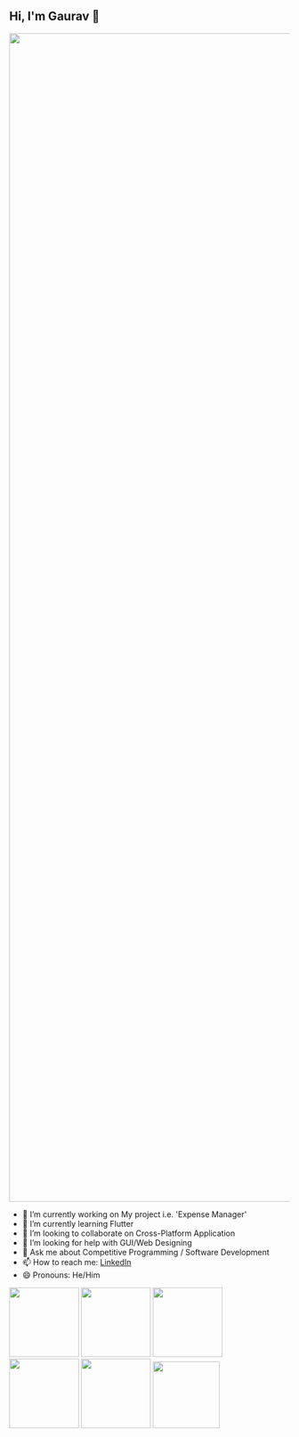 ## Hi, I'm Gaurav 👋
<img width="2100" src="https://cutewallpaper.org/26/best-computer-programming-wallpaper/1450116594.jpg">

- 🔭 I’m currently working on My project i.e. 'Expense Manager'
- 🌱 I’m currently learning Flutter
- 👯 I’m looking to collaborate on Cross-Platform Application
- 🤔 I’m looking for help with GUI/Web Designing 
- 💬 Ask me about Competitive Programming / Software Development
- 📫 How to reach me: [LinkedIn](https://www.linkedin.com/in/gaurav2803/)
- 😄 Pronouns: He/Him

<img width="125" src="https://www.holopin.io/_next/image?url=https%3A%2F%2Fassets.holopin.io%2FeyJidWNrZXQiOiJob2xvcGluLWFzc2V0cyIsImtleSI6ImFzc2V0cy9jbDhlcTN6OWMwMzU3MDlsM2Z4OTluOHg2IiwiZWRpdHMiOnsicm90YXRlIjpudWxsfX0%3D&w=1920&q=75"> <img width="125" src="https://www.holopin.io/_next/image?url=https%3A%2F%2Fassets.holopin.io%2FeyJidWNrZXQiOiJob2xvcGluLWFzc2V0cyIsImtleSI6ImFzc2V0cy9jbDhkNmZycXowMTgxMDltaGFleGpmczRwIiwiZWRpdHMiOnsicm90YXRlIjpudWxsfX0%3D&w=1920&q=75"> <img width="125" src="https://www.holopin.io/_next/image?url=https%3A%2F%2Fassets.holopin.io%2FeyJidWNrZXQiOiJob2xvcGluLWFzc2V0cyIsImtleSI6ImFzc2V0cy9jbDhkODlvaTAwMDE3MDlpZjdsdWxhNHV5IiwiZWRpdHMiOnsicm90YXRlIjpudWxsfX0%3D&w=1920&q=75"> <img width="125" src="https://www.holopin.io/_next/image?url=https%3A%2F%2Fassets.holopin.io%2FeyJidWNrZXQiOiJob2xvcGluLWFzc2V0cyIsImtleSI6ImFzc2V0cy9jbDhkOHRrZnAwMDMyMDlqbmtxZTF3dzVhIiwiZWRpdHMiOnsicm90YXRlIjpudWxsfX0%3D&w=1920&q=75"> <img width="125" src="https://www.holopin.io/_next/image?url=https%3A%2F%2Fassets.holopin.io%2FeyJidWNrZXQiOiJob2xvcGluLWFzc2V0cyIsImtleSI6ImFzc2V0cy9jbDhkOHVrb3MwMDk0MDlqbnVuaGRhcDd3IiwiZWRpdHMiOnsicm90YXRlIjpudWxsfX0%3D&w=1920&q=75"> <img width="120" src="https://www.holopin.io/_next/image?url=https%3A%2F%2Fassets.holopin.io%2FeyJidWNrZXQiOiJob2xvcGluLWFzc2V0cyIsImtleSI6ImFzc2V0cy9jbGFqeHF4eTUwNDMzMDhqc3k3bXp1NmlwIiwiZWRpdHMiOnsicm90YXRlIjpudWxsfX0%3D&w=1920&q=75"> 
